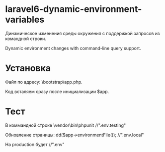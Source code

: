 # laravel6-dynamic-environment-variables
Динамическое изменения среды окружения с поддержкой запросов из командной строки.

Dynamic environment changes with command-line query support.
# Установка
Файл по адресу: \bootstrap\app.php.

Код всталяем сразу после инициализации $app.
# Тест
В коммандной строке \vendor\bin\phpunit
 //".env.testing"

Обновление страницы: dd($app->environmentFile());
 //".env.local"
 
 На production будет  //".env"
